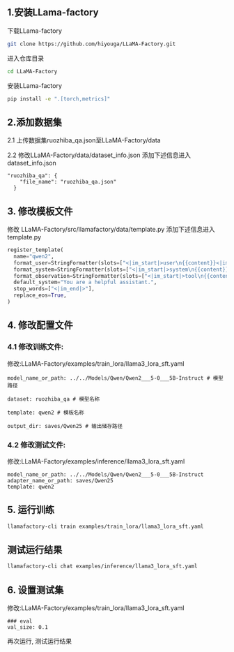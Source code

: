 ## 1.安装LLama-factory

下载LLama-factory

```bash
git clone https://github.com/hiyouga/LLaMA-Factory.git
```

进入仓库目录

```bash
cd LLaMA-Factory
```

安装LLama-factory

```bash
pip install -e ".[torch,metrics]"
```

## 2.添加数据集

2.1 上传数据集ruozhiba_qa.json至LLaMA-Factory/data

2.2 修改LLaMA-Factory/data/dataset_info.json
添加下述信息进入dataset_info.json
```
"ruozhiba_qa": {
    "file_name": "ruozhiba_qa.json"
  }
```

## 3. 修改模板文件

修改 LLaMA-Factory/src/llamafactory/data/template.py
添加下述信息进入template.py
```python
register_template(
  name="qwen2",
  format_user=StringFormatter(slots=["<|im_start|>user\n{{content}}<|im_end|>\n<|im_start|>assistant\n"]),
  format_system=StringFormatter(slots=["<|im_start|>system\n{{content}}<|im_end|>\n"]),
  format_observation=StringFormatter(slots=["<|im_start|>tool\n{{content}}<|im_end|>\n<|im_start|>assistant\n"]),
  default_system="You are a helpful assistant.",
  stop_words=["<|im_end|>"],
  replace_eos=True,
)
```

## 4. 修改配置文件

### 4.1 修改训练文件:
修改:LLaMA-Factory/examples/train_lora/llama3_lora_sft.yaml

```
model_name_or_path: ../../Models/Qwen/Qwen2___5-0___5B-Instruct # 模型路径

dataset: ruozhiba_qa # 模型名称

template: qwen2 # 模板名称

output_dir: saves/Qwen25 # 输出储存路径
```

### 4.2 修改测试文件:
修改:LLaMA-Factory/examples/inference/llama3_lora_sft.yaml
```
model_name_or_path: ../../Models/Qwen/Qwen2___5-0___5B-Instruct
adapter_name_or_path: saves/Qwen25
template: qwen2
```

## 5. 运行训练

```bash
llamafactory-cli train examples/train_lora/llama3_lora_sft.yaml
```

## 测试运行结果

```bash
llamafactory-cli chat examples/inference/llama3_lora_sft.yaml
```

## 6. 设置测试集

修改:LLaMA-Factory/examples/train_lora/llama3_lora_sft.yaml

```
### eval
val_size: 0.1
```

再次运行, 测试运行结果
